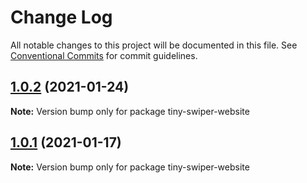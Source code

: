 # Change Log

All notable changes to this project will be documented in this file.
See [Conventional Commits](https://conventionalcommits.org) for commit guidelines.

## [1.0.2](https://github.com/joe223/tiny-swiper/compare/tiny-swiper-website@1.0.1...tiny-swiper-website@1.0.2) (2021-01-24)

**Note:** Version bump only for package tiny-swiper-website





## [1.0.1](https://github.com/joe223/tiny-swiper/compare/tiny-swiper-website@1.0.0...tiny-swiper-website@1.0.1) (2021-01-17)

**Note:** Version bump only for package tiny-swiper-website
